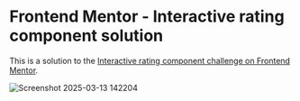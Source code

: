# Frontend Mentor - Interactive rating component solution

This is a solution to the [Interactive rating component challenge on Frontend Mentor](https://www.frontendmentor.io/challenges/interactive-rating-component-koxpeBUmI).

![Screenshot 2025-03-13 142204](https://github.com/user-attachments/assets/1b0f894d-4ded-4f06-a854-73a0af7a2990)
